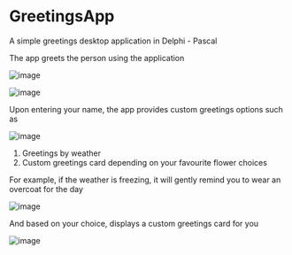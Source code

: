 # GreetingsApp
A simple greetings desktop application in Delphi - Pascal

The app greets the person using the application

![image](https://user-images.githubusercontent.com/37955433/190710380-5f43e0cf-6cd8-4986-9d25-a193a08bcb3e.png)

![image](https://user-images.githubusercontent.com/37955433/190710443-e73eed4e-a72b-4940-8a60-f5e726e4e34b.png)

Upon entering your name, the app provides custom greetings options such as 

![image](https://user-images.githubusercontent.com/37955433/193342894-d3d429f5-6a63-45d6-bad5-d7df1e4be8d3.png)


1. Greetings by weather
2. Custom greetings card depending on your favourite flower choices

For example, if the weather is freezing, it will gently remind you to wear an overcoat for the day

![image](https://user-images.githubusercontent.com/37955433/193342959-38c77892-659b-4a5e-9658-9f234951636e.png)

And based on your choice, displays a custom greetings card for you 

![image](https://user-images.githubusercontent.com/37955433/193343004-afb8f2a0-9a21-46b1-a140-786a90443b1c.png)
